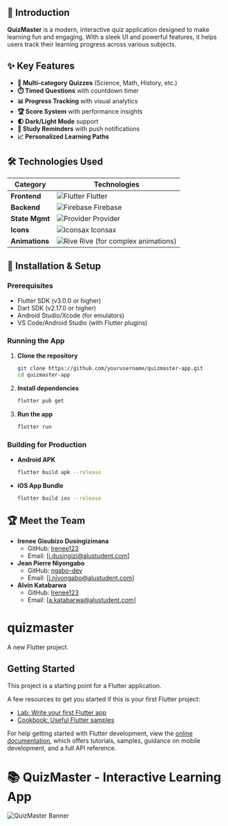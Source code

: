 ## 🎯 Introduction
**QuizMaster** is a modern, interactive quiz application designed to make learning fun and engaging. With a sleek UI and powerful features, it helps users track their learning progress across various subjects.

## ✨ Key Features
- **📱 Multi-category Quizzes** (Science, Math, History, etc.)
- **⏱️ Timed Questions** with countdown timer
- **📊 Progress Tracking** with visual analytics
- **🏆 Score System** with performance insights
- **🌓 Dark/Light Mode** support
- **🔔 Study Reminders** with push notifications
- **📈 Personalized Learning Paths**

## 🛠️ Technologies Used
| Category        | Technologies                                                                  |
|-----------------|------------------------------------------------------------------------------|
| **Frontend**    | ![Flutter](https://img.icons8.com/color/20/000000/flutter.png) Flutter       |
| **Backend**     | ![Firebase](https://img.icons8.com/color/20/000000/firebase.png) Firebase    |
| **State Mgmt**  | ![Provider](https://img.icons8.com/color/20/000000/provider-package.png) Provider |
| **Icons**       | ![Iconsax](https://img.icons8.com/color/20/000000/iconsax.png) Iconsax      |
| **Animations**  | ![Rive](https://img.icons8.com/color/20/000000/rive.png) Rive (for complex animations) |

## 🚀 Installation & Setup

### Prerequisites
- Flutter SDK (v3.0.0 or higher)  
- Dart SDK (v2.17.0 or higher)  
- Android Studio/Xcode (for emulators)  
- VS Code/Android Studio (with Flutter plugins)  

### Running the App
1. **Clone the repository**  
   ```bash
   git clone https://github.com/yourusername/quizmaster-app.git
   cd quizmaster-app
   ```

2. **Install dependencies**  
   ```bash
   flutter pub get
   ```

3. **Run the app**  
   ```bash
   flutter run
   ```

### Building for Production
- **Android APK**  
  ```bash
  flutter build apk --release
  ```

- **iOS App Bundle**  
  ```bash
  flutter build ios --release
  ```


## 🏆 Meet the Team
- **Irenee Gisubizo Dusingizimana**  
  - GitHub: [Irenee123](https://github.com/Irenee123)  
  - Email: [i.dusingizi@alustudent.com]
- **Jean Pierre Niyongabo**  
  - GitHub: [ngabo-dev](https://github.com/ngabo-dev)  
  - Email: [j.niyongabo@alustudent.com]
- **Alvin Katabarwa**  
  - GitHub: [Irenee123](https://github.com/Irenee123)  
  - Email: [a.katabarwa@alustudent.com]


# quizmaster

A new Flutter project.

## Getting Started

This project is a starting point for a Flutter application.

A few resources to get you started if this is your first Flutter project:

- [Lab: Write your first Flutter app](https://docs.flutter.dev/get-started/codelab)
- [Cookbook: Useful Flutter samples](https://docs.flutter.dev/cookbook)

For help getting started with Flutter development, view the
[online documentation](https://docs.flutter.dev/), which offers tutorials,
samples, guidance on mobile development, and a full API reference.
# 📚 QuizMaster - Interactive Learning App

![QuizMaster Banner](https://via.placeholder.com/800x200?text=QuizMaster+Interactive+Learning+App)

